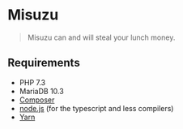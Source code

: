 # Misuzu
> Misuzu can and will steal your lunch money.

## Requirements
 - PHP 7.3
 - MariaDB 10.3
 - [Composer](https://getcomposer.org/)
 - [node.js](https://nodejs.org/) (for the typescript and less compilers)
 - [Yarn](https://yarnpkg.com/)
